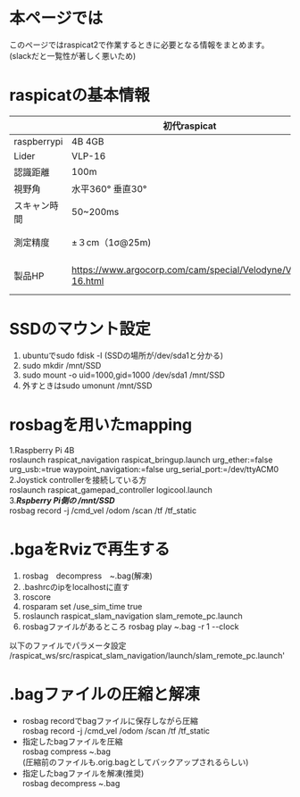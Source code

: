 # 本ページでは
このページではraspicat2で作業するときに必要となる情報をまとめます。(slackだと一覧性が著しく悪いため)

# raspicatの基本情報

|  |初代raspicat|2代目raspicat|
|---| ------------- | ------------- |
|raspberrypi|4B 4GB|4B 4GB |
|Lider|VLP-16|UTM-30LX|
|認識距離|100m|30m|
|視野角|水平360° 垂直30°|270°|
|スキャン時間|50~200ms|25ms|
|測定精度|±３cm（1σ@25m)|0.1～10m：±30mm 10～30m：±50mm|
|製品HP|https://www.argocorp.com/cam/special/Velodyne/VLP-16.html|https://www.hokuyo-aut.co.jp/search/single.php?serial=21|

# SSDのマウント設定
1. ubuntuでsudo fdisk -l (SSDの場所が/dev/sda1と分かる)
2. sudo mkdir /mnt/SSD
3. sudo mount -o uid=1000,gid=1000 /dev/sda1 /mnt/SSD
4. 外すときはsudo umonunt /mnt/SSD

# rosbagを用いたmapping
1.Raspberry Pi 4B    
roslaunch raspicat_navigation raspicat_bringup.launch urg_ether:=false urg_usb:=true waypoint_navigation:=false urg_serial_port:=/dev/ttyACM0   
2.Joystick controllerを接続している方   
roslaunch raspicat_gamepad_controller logicool.launch   
3.***Rspberry Pi側の /mnt/SSD***   
rosbag record -j /cmd_vel /odom /scan /tf /tf_static

# .bgaをRvizで再生する
1.  rosbag　decompress　~.bag(解凍)
2.  .bashrcのipをlocalhostに直す
3.  roscore
4.  rosparam set /use_sim_time true
5.  roslaunch raspicat_slam_navigation slam_remote_pc.launch
6.  rosbagファイルがあるところ
rosbag play ~.bag -r 1 --clock

以下のファイルでパラメータ設定   
/raspicat_ws/src/raspicat_slam_navigation/launch/slam_remote_pc.launch'

# .bagファイルの圧縮と解凍
* rosbag recordでbagファイルに保存しながら圧縮   
rosbag record -j /cmd_vel /odom /scan /tf /tf_static   
* 指定したbagファイルを圧縮   
rosbag compress ~.bag   
(圧縮前のファイルも.orig.bagとしてバックアップされるらしい)   
* 指定したbagファイルを解凍(推奨)   
rosbag decompress ~.bag   







